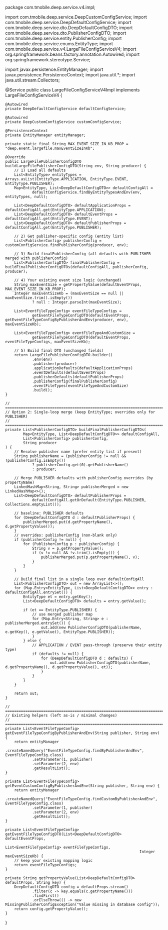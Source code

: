 package com.tmobile.deep.service.v4.impl;

import com.tmobile.deep.service.DeepCustomConfigService;
import com.tmobile.deep.service.DeepDefaultConfigService;
import com.tmobile.deep.service.dto.DeepDefaultConfigDTO;
import com.tmobile.deep.service.dto.PublisherConfigDTO;
import com.tmobile.deep.service.entity.PublisherConfig;
import com.tmobile.deep.service.enums.EntityType;
import com.tmobile.deep.service.v4.LargeFileConfigServiceV4;
import org.springframework.beans.factory.annotation.Autowired;
import org.springframework.stereotype.Service;

import javax.persistence.EntityManager;
import javax.persistence.PersistenceContext;
import java.util.*;
import java.util.stream.Collectors;

@Service
public class LargeFileConfigServiceV4Impl implements LargeFileConfigServiceV4 {

    @Autowired
    private DeepDefaultConfigService defaultConfigService;

    @Autowired
    private DeepCustomConfigService customConfigService;

    @PersistenceContext
    private EntityManager entityManager;

    private static final String MAX_EVENT_SIZE_IN_KB_PROP = "deep.event.largefile.maxEventSizeInKb";

    @Override
    public LargeFilePublisherConfigDTO buildLargeFilePublisherConfigDTO(String env, String producer) {
        // 1) Load all defaults
        List<EntityType> entityTypes = Arrays.asList(EntityType.APPLICATION, EntityType.EVENT, EntityType.PUBLISHER);
        Map<EntityType, List<DeepDefaultConfigDTO>> defaultConfigAll =
                defaultConfigService.findByEntityTypesAndEnv(env, entityTypes, null);

        List<DeepDefaultConfigDTO> defaultApplicationProps = defaultConfigAll.get(EntityType.APPLICATION);
        List<DeepDefaultConfigDTO> defaultEventProps = defaultConfigAll.get(EntityType.EVENT);
        List<DeepDefaultConfigDTO> defaultPublisherProps = defaultConfigAll.get(EntityType.PUBLISHER);

        // 2) Get publisher-specific config (entity list)
        List<PublisherConfig> publisherConfig = customConfigService.findPublisherConfig(producer, env);

        // 3) Build finalPublisherConfig (all defaults with PUBLISHER merged with publisherConfig)
        List<PublisherConfigDTO> finalPublisherConfig = buildFinalPublisherConfigDTOs(defaultConfigAll, publisherConfig, producer);

        // 4) Your existing event size logic (unchanged)
        String maxEventSize = getPropertyValue(defaultEventProps, MAX_EVENT_SIZE_IN_KB_PROP);
        Integer maxEventSizeKb = (maxEventSize == null || maxEventSize.trim().isEmpty())
                ? null : Integer.parseInt(maxEventSize);

        List<EventFileTypeConfig> eventFileTypeConfigs =
                getEventFileTypeConfigDTO(defaultEventProps, getEventFileTypeConfigByPublisherAndEnv(producer, env), maxEventSizeKb);

        List<EventFileTypeConfig> eventFileTypeAndCustomSize =
                getEventFileTypeConfigDTO(defaultEventProps, eventFileTypeConfigs, maxEventSizeKb);

        // 5) Build final DTO (unchanged fields)
        return LargeFilePublisherConfigDTO.builder()
                .env(env)
                .publisher(producer)
                .applicationDefaults(defaultApplicationProps)
                .eventDefaults(defaultEventProps)
                .publisherDefaults(defaultPublisherProps)
                .publisherConfig(finalPublisherConfig)
                .eventFileTypes(eventFileTypeAndCustomSize)
                .build();
    }

    // =========================================================================
    // Option 2: Single-loop merge (keep EntityType; overrides only for PUBLISHER)
    // =========================================================================
    private List<PublisherConfigDTO> buildFinalPublisherConfigDTOs(
            Map<EntityType, List<DeepDefaultConfigDTO>> defaultConfigAll,
            List<PublisherConfig> publisherConfig,
            String producer
    ) {
        // Resolve publisher name (prefer entity list if present)
        String publisherName = (publisherConfig != null && !publisherConfig.isEmpty())
                ? publisherConfig.get(0).getPublisherName()
                : producer;

        // Merge PUBLISHER defaults with publisherConfig overrides (by propertyName)
        LinkedHashMap<String, String> publisherMerged = new LinkedHashMap<>();
        List<DeepDefaultConfigDTO> defaultPublisherProps =
                defaultConfigAll.getOrDefault(EntityType.PUBLISHER, Collections.emptyList());

        // baseline: PUBLISHER defaults
        for (DeepDefaultConfigDTO d : defaultPublisherProps) {
            publisherMerged.put(d.getPropertyName(), d.getPropertyValue());
        }
        // overrides: publisherConfig (non-blank only)
        if (publisherConfig != null) {
            for (PublisherConfig p : publisherConfig) {
                String v = p.getPropertyValue();
                if (v != null && !v.trim().isEmpty()) {
                    publisherMerged.put(p.getPropertyName(), v);
                }
            }
        }

        // Build final list in a single loop over defaultConfigAll
        List<PublisherConfigDTO> out = new ArrayList<>();
        for (Map.Entry<EntityType, List<DeepDefaultConfigDTO>> entry : defaultConfigAll.entrySet()) {
            EntityType et = entry.getKey();
            List<DeepDefaultConfigDTO> defaults = entry.getValue();

            if (et == EntityType.PUBLISHER) {
                // use merged publisher map
                for (Map.Entry<String, String> e : publisherMerged.entrySet()) {
                    out.add(new PublisherConfigDTO(publisherName, e.getKey(), e.getValue(), EntityType.PUBLISHER));
                }
            } else {
                // APPLICATION / EVENT pass-through (preserve their entity type)
                if (defaults != null) {
                    for (DeepDefaultConfigDTO d : defaults) {
                        out.add(new PublisherConfigDTO(publisherName, d.getPropertyName(), d.getPropertyValue(), et));
                    }
                }
            }
        }

        return out;
    }

    // =========================================================================
    // Existing helpers (left as-is / minimal changes)
    // =========================================================================
    private List<EventFileTypeConfig> getEventFileTypeConfigByPublisherAndEnv(String publisher, String env) {
        return entityManager
                .createNamedQuery("EventFileTypeConfig.findByPublisherAndEnv", EventFileTypeConfig.class)
                .setParameter(1, publisher)
                .setParameter(2, env)
                .getResultList();
    }

    private List<EventFileTypeConfig> getEventCustomConfigByPublisherAndEnv(String publisher, String env) {
        return entityManager
                .createNamedQuery("EventFileTypeConfig.findCustomByPublisherAndEnv", EventFileTypeConfig.class)
                .setParameter(1, publisher)
                .setParameter(2, env)
                .getResultList();
    }

    private List<EventFileTypeConfig> getEventFileTypeConfigDTO(List<DeepDefaultConfigDTO> defaultEventProps,
                                                                List<EventFileTypeConfig> eventFileTypeConfigs,
                                                                Integer maxEventSizeKb) {
        // keep your existing mapping logic
        return eventFileTypeConfigs;
    }

    private String getPropertyValue(List<DeepDefaultConfigDTO> defaultProps, String key) {
        DeepDefaultConfigDTO config = defaultProps.stream()
                .filter(c -> key.equals(c.getPropertyName()))
                .findFirst()
                .orElseThrow(() -> new MissingPublisherConfigException("Value missing in database config"));
        return config.getPropertyValue();
    }
}
